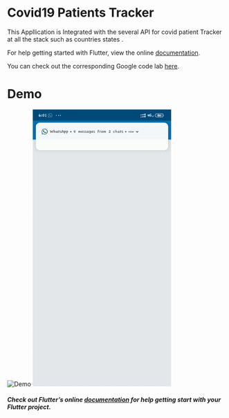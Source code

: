 # Covid19 Patients Tracker

This Appllication is Integrated with the several API for covid patient Tracker at all the stack such as countries states .

For help getting started with Flutter, view the online
[documentation](https://flutter.io/).

You can check out the corresponding Google code lab [here](https://codelabs.developers.google.com/codelabs/flutter/index.html?index=..%2F..%2Findex#0).

# Demo
![Demo](https://github.com/in-00/Portfollio_vinayak/blob/27cf842f14186c58abc583ce3f43db64f401e525/portfollio.gif)
![Demo](https://github.com/in-00/Portfollio_vinayak/blob/27cf842f14186c58abc583ce3f43db64f401e525/portfolio_2.gif)

##### Check out Flutter’s online [documentation](http://flutter.io/) for help getting start with your Flutter project.
